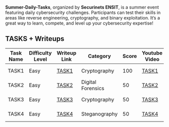 **Summer-Daily-Tasks**, organized by **Securinets ENSIT**, is a summer event featuring daily cybersecurity challenges. Participants can test their skills in areas like reverse engineering, cryptography, and binary exploitation. It’s a great way to learn, compete, and level up your cybersecurity expertise!

## TASKS + Writeups

| Task Name | Difficulty Level | Writeup Link                    | Category          | Score | Youtube Video                                                                                        | Author           |
| --------- | ---------------- | ------------------------------- | ----------------- | ----- | ---------------------------------------------------------------------------------------------------- | ---------------- |
| TASK1     | Easy             | [TASK1](./01%20TASK1/README.md) | Cryptography      | 100   | [TASK1](https://www.youtube.com/watch?v=YwUur9Y-d7g&t=21s)                                           | Mohamed Hedda    |
| TASK2     | Easy             | [TASK2](./02%20TASK2/README.md) | Digital Forensics | 50    | [TASK2](https://www.youtube.com/watch?v=gcwQmqDXsjs&list=PLpWkNayvK98vC1P10yHmoDTiko1q0eqjX)         | Mohamed Yahyaoui |
| TASK3     | Easy             | [TASK3](./03%20TASK3/README.md) | Cryptography      | 50    | [TASK3](https://www.youtube.com/watch?v=I37Z6RFJy3A&list=PLpWkNayvK98vC1P10yHmoDTiko1q0eqjX&index=3) | Aziz Ouerfeli    |
| TASK4     | Easy             | [TASK4](./04%20TASK4/README.md) | Steganography     | 50    | [TASK4](https://www.youtube.com/watch?v=I37Z6RFJy3A&list=PLpWkNayvK98vC1P10yHmoDTiko1q0eqjX&index=3) | Arwa Fessi       |
